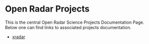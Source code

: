 # Open Radar Projects

This is the central Open Radar Science Projects Documentation Page. 
Below one can find links to associated projects documentation.

- [xradar](https://docs.openradarscience.orG/projects/xradar)